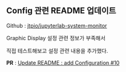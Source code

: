 ## Config 관련 README 업데이트

Github : [jtpio/jupyterlab-system-monitor](https://github.com/jtpio/jupyterlab-system-monitor)

Graphic Display 설정 관련 정보가 부족해서

직접 테스트해보고 설정 관련 내용을 추가했다.

**PR** : [Update README : add Configuration #10
](https://github.com/jtpio/jupyterlab-system-monitor/pull/10)

